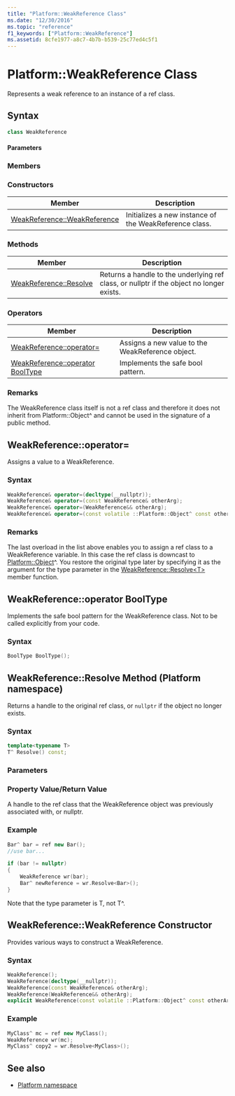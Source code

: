 ```yaml
---
title: "Platform::WeakReference Class"
ms.date: "12/30/2016"
ms.topic: "reference"
f1_keywords: ["Platform::WeakReference"]
ms.assetid: 8cfe1977-a8c7-4b7b-b539-25c77ed4c5f1
---
```

# Platform::WeakReference Class

Represents a weak reference to an instance of a ref class.

## Syntax

```cpp
class WeakReference
```

#### Parameters

### Members

### Constructors

|Member|Description|
|------------|-----------------|
|[WeakReference::WeakReference](#ctor)|Initializes a new instance of the WeakReference class.|

### Methods

|Member|Description|
|------------|-----------------|
|[WeakReference::Resolve](#resolve)|Returns a handle to the underlying ref class, or nullptr if the object no longer exists.|

### Operators

|Member|Description|
|------------|-----------------|
|[WeakReference::operator=](#operator-assign)|Assigns a new value to the WeakReference object.|
|[WeakReference::operator BoolType](#booltype)|Implements the safe bool pattern.|

### Remarks

The WeakReference class itself is not a ref class and therefore it does not inherit from Platform::Object^ and cannot be used in the signature of a public method.

## <a name="operator-assign"></a> WeakReference::operator=

Assigns a value to a WeakReference.

### Syntax

```cpp
WeakReference& operator=(decltype(__nullptr));
WeakReference& operator=(const WeakReference& otherArg);
WeakReference& operator=(WeakReference&& otherArg);
WeakReference& operator=(const volatile ::Platform::Object^ const otherArg);
```

### Remarks

The last overload in the list above enables you to assign a ref class to a WeakReference variable. In this case the ref class is downcast to [Platform::Object](../cppcx/platform-object-class.md)^. You restore the original type later by specifying it as the argument for the type parameter in the [WeakReference::Resolve\<T>](#resolve) member function.

## <a name="booltype"></a> WeakReference::operator BoolType

Implements the safe bool pattern for the WeakReference class. Not to be called explicitly from your code.

### Syntax

```cpp
BoolType BoolType();
```

## <a name="resolve"></a> WeakReference::Resolve Method (Platform namespace)

Returns a handle to the original ref class, or `nullptr` if the object no longer exists.

### Syntax

```cpp
template<typename T>
T^ Resolve() const;
```

### Parameters

### Property Value/Return Value

A handle to the ref class that the WeakReference object was previously associated with, or nullptr.

### Example

```cpp
Bar^ bar = ref new Bar();
//use bar...

if (bar != nullptr)
{
    WeakReference wr(bar);
    Bar^ newReference = wr.Resolve<Bar>();
}
```

Note that the type parameter is T, not T^.

## <a name="ctor"></a> WeakReference::WeakReference Constructor

Provides various ways to construct a WeakReference.

### Syntax

```cpp
WeakReference();
WeakReference(decltype(__nullptr));
WeakReference(const WeakReference& otherArg);
WeakReference(WeakReference&& otherArg);
explicit WeakReference(const volatile ::Platform::Object^ const otherArg);
```

### Example

```cpp
MyClass^ mc = ref new MyClass();
WeakReference wr(mc);
MyClass^ copy2 = wr.Resolve<MyClass>();
```

## See also

- [Platform namespace](../cppcx/platform-namespace-c-cx.md)

